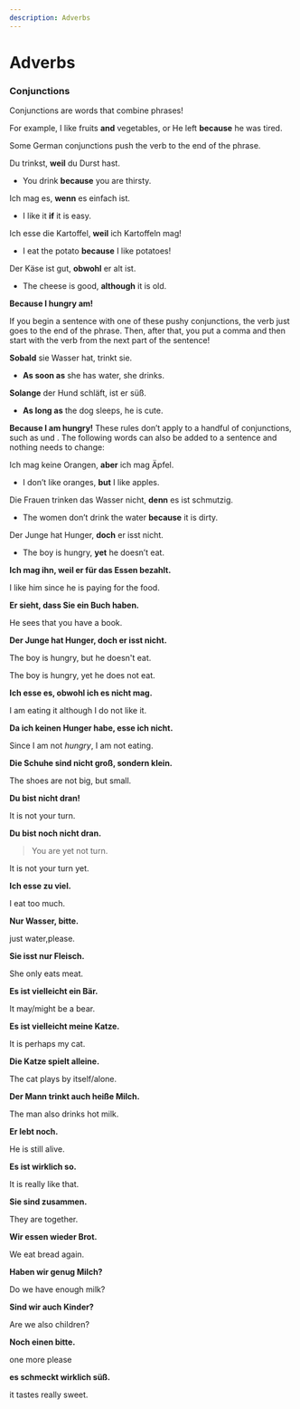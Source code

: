 ```yaml
---
description: Adverbs
---
```


# Adverbs

### Conjunctions

Conjunctions are words that combine phrases!

For example, I like fruits **and** vegetables, or He left **because** he was tired.

Some German conjunctions push the verb to the end of the phrase.

Du trinkst, **weil** du Durst hast.

* You drink **because** you are thirsty.

Ich mag es, **wenn** es einfach ist.

* I like it **if** it is easy.

Ich esse die Kartoffel, **weil** ich Kartoffeln mag!

* I eat the potato **because** I like potatoes!

Der Käse ist gut, **obwohl** er alt ist.

* The cheese is good, **although** it is old.

**Because I hungry am!**

If you begin a sentence with one of these pushy conjunctions, the verb just goes to the end of the phrase. Then, after that, you put a comma and then start with the verb from the next part of the sentence!

**Sobald** sie Wasser hat, trinkt sie.

* **As soon as** she has water, she drinks.

**Solange** der Hund schläft, ist er süß.

* **As long as** the dog sleeps, he is cute.

**Because I am hungry!** These rules don’t apply to a handful of conjunctions, such as und . The following words can also be added to a sentence and nothing needs to change:

Ich mag keine Orangen, **aber** ich mag Äpfel.

* I don’t like oranges, **but** I like apples.

Die Frauen trinken das Wasser nicht, **denn** es ist schmutzig.

* The women don’t drink the water **because** it is dirty.

Der Junge hat Hunger, **doch** er isst nicht.

* The boy is hungry, **yet** he doesn’t eat.

**Ich mag ihn, weil er für das Essen bezahlt.**

I like him since he is paying for the food.

**Er sieht, dass Sie ein Buch haben.**

He sees that you have a book.

**Der Junge hat Hunger, doch er isst nicht.**

The boy is hungry, but he doesn't eat.

The boy is hungry, yet he does not eat.

**Ich esse es, obwohl ich es nicht mag.**

I am eating it although I do not like it.

**Da ich keinen Hunger habe, esse ich nicht.**

Since I am not _hungry_, I am not eating.

**Die Schuhe sind nicht groß, sondern klein.**

The shoes are not big, but small.

**Du bist nicht dran!**

It is not your turn.

**Du bist noch nicht dran.**

> You are yet not turn.

It is not your turn yet.

**Ich esse zu viel.**

I eat too much.

**Nur Wasser, bitte.**

just water,please.

**Sie isst nur Fleisch.**

She only eats meat.

**Es ist vielleicht ein Bär.**

It may/might be a bear.

**Es ist vielleicht meine Katze.**

It is perhaps my cat.

**Die Katze spielt alleine.**

The cat plays by itself/alone.

**Der Mann trinkt auch heiße Milch.**

The man also drinks hot milk.

**Er lebt noch.**

He is still alive.

**Es ist wirklich so.**

It is really like that.

**Sie sind zusammen.**

They are together.

**Wir essen wieder Brot.**

We eat bread again.

**Haben wir genug Milch?**

Do we have enough milk?

**Sind wir auch Kinder?**

Are we also children?

**Noch einen bitte.**

one more please

**es schmeckt wirklich süß.**

it tastes really sweet.

